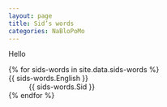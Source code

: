 ```yaml
---
layout: page
title: Sid’s words
categories: NaBloPoMo
---
```


<p class="lede">Hello</p>

<dl class="dl-table">
{% for sids-words in site.data.sids-words %}
  <dt>{{ sids-words.English }}</dt>
  <dd>{{ sids-words.Sid }}</dd>
{% endfor %}
</dl>
